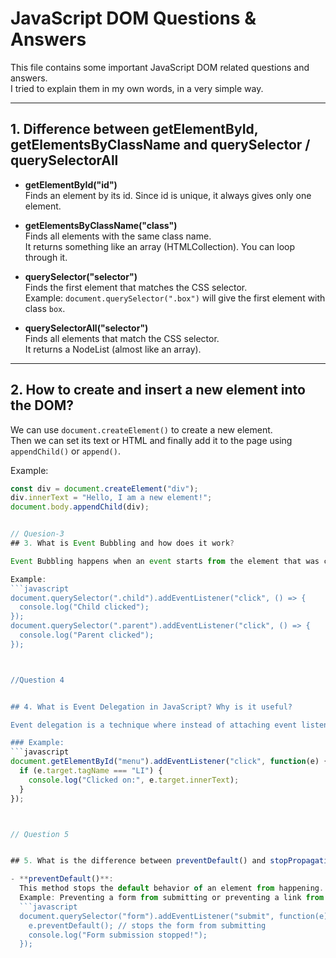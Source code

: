 # JavaScript DOM Questions & Answers

This file contains some important JavaScript DOM related questions and answers.  
I tried to explain them in my own words, in a very simple way.

---
<!-- Question 1 -->
## 1. Difference between getElementById, getElementsByClassName and querySelector / querySelectorAll

- **getElementById("id")**  
  Finds an element by its id. Since id is unique, it always gives only one element.

- **getElementsByClassName("class")**  
  Finds all elements with the same class name.  
  It returns something like an array (HTMLCollection). You can loop through it.

- **querySelector("selector")**  
  Finds the first element that matches the CSS selector.  
  Example: `document.querySelector(".box")` will give the first element with class `box`.

- **querySelectorAll("selector")**  
  Finds all elements that match the CSS selector.  
  It returns a NodeList (almost like an array).

---
<!-- Question 2 -->

## 2. How to create and insert a new element into the DOM?

We can use `document.createElement()` to create a new element.  
Then we can set its text or HTML and finally add it to the page using `appendChild()` or `append()`.

Example:
```js
const div = document.createElement("div");
div.innerText = "Hello, I am a new element!";
document.body.appendChild(div);


// Quesion-3
## 3. What is Event Bubbling and how does it work?

Event Bubbling happens when an event starts from the element that was clicked and then goes up to its parent elements, all the way to the document.

Example:  
```javascript
document.querySelector(".child").addEventListener("click", () => {
  console.log("Child clicked");
});
document.querySelector(".parent").addEventListener("click", () => {
  console.log("Parent clicked");
});



//Question 4


## 4. What is Event Delegation in JavaScript? Why is it useful?

Event delegation is a technique where instead of attaching event listeners to each child element, we attach a single event listener to their parent element. Because of event bubbling, the parent can “catch” the events from its children.

### Example:
```javascript
document.getElementById("menu").addEventListener("click", function(e) {
  if (e.target.tagName === "LI") {
    console.log("Clicked on:", e.target.innerText);
  }
});



// Question 5


## 5. What is the difference between preventDefault() and stopPropagation() methods?

- **preventDefault()**:  
  This method stops the default behavior of an element from happening.  
  Example: Preventing a form from submitting or preventing a link from opening.  
  ```javascript
  document.querySelector("form").addEventListener("submit", function(e) {
    e.preventDefault(); // stops the form from submitting
    console.log("Form submission stopped!");
  });


